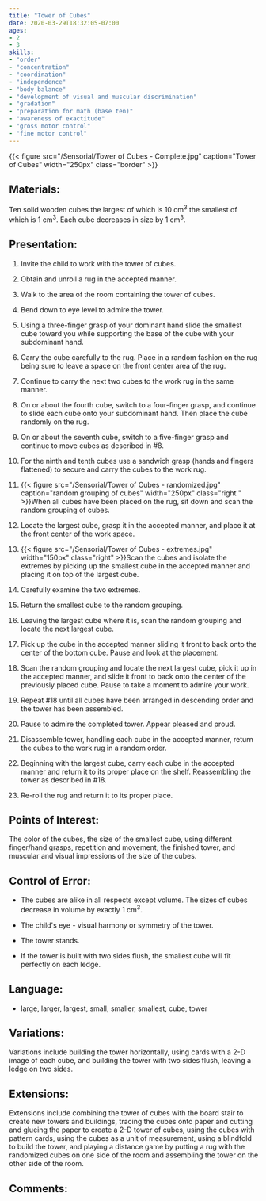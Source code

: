 ```yaml
---
title: "Tower of Cubes"
date: 2020-03-29T18:32:05-07:00
ages:
- 2
- 3
skills:
- "order"
- "concentration"
- "coordination"
- "independence"
- "body balance"
- "development of visual and muscular discrimination"
- "gradation"
- "preparation for math (base ten)"
- "awareness of exactitude"
- "gross motor control"
- "fine motor control"
---
```


{{< figure src="/Sensorial/Tower of Cubes - Complete.jpg" caption="Tower of Cubes" width="250px" class="border" >}}

## Materials:

Ten solid wooden cubes the largest of which is 10 cm<sup>3</sup> the smallest of which is 1 cm<sup>3</sup>. Each cube decreases in size by 1 cm<sup>3</sup>.

## Presentation:

1. Invite the child to work with the tower of cubes.

2. Obtain and unroll a rug in the accepted manner.

3. Walk to the area of the room containing the tower of cubes.

4. Bend down to eye level to admire the tower.

5. Using a three-finger grasp of your dominant hand slide the smallest cube toward you while supporting the base of the cube with your subdominant hand.

6. Carry the cube carefully to the rug. Place in a random fashion on the rug being sure to leave a space on the front center area of the rug.

7. Continue to carry the next two cubes to the work rug in the same manner.

8. On or about the fourth cube, switch to a four-finger grasp, and continue to slide each cube onto your subdominant hand. Then place the cube randomly on the rug.

9. On or about the seventh cube, switch to a five-finger grasp and continue to move cubes as described in #8.

10. For the ninth and tenth cubes use a sandwich grasp (hands and fingers flattened) to secure and carry the cubes to the work rug.  

11. {{< figure src="/Sensorial/Tower of Cubes - randomized.jpg" caption="random grouping of cubes" width="250px" class="right " >}}When all cubes have been placed on the rug, sit down and scan the random grouping of cubes.

12. Locate the largest cube, grasp it in the accepted manner, and place it at the front center of the work space.

13. {{< figure src="/Sensorial/Tower of Cubes - extremes.jpg" width="150px" class="right" >}}Scan the cubes and isolate the extremes by picking up the smallest cube in the accepted manner and placing it on top of the largest cube.

14. Carefully examine the two extremes.

15. Return the smallest cube to the random grouping.

16. Leaving the largest cube where it is, scan the random grouping and locate the next largest cube.

17. Pick up the cube in the accepted manner sliding it front to back onto the center of the bottom cube.  Pause and look at the placement.

18. Scan the random grouping and locate the next largest cube, pick it up in the accepted manner, and slide it front to back onto the center of the previously placed cube. Pause to take a moment to admire your work.

19. Repeat #18 until all cubes have been arranged in descending order and the tower has been assembled.  

20. Pause to admire the completed tower.  Appear pleased and proud.

21. Disassemble tower, handling each cube in the accepted manner, return the cubes to the work rug in a random order.

22. Beginning with the largest cube, carry each cube in the accepted manner and return it to its proper place on the shelf.  Reassembling the tower as described in #18.

23. Re-roll the rug and return it to its proper place.

## Points of Interest:

The color of the cubes, the size of the smallest cube, using different finger/hand grasps, repetition and movement, the finished tower, and muscular and visual impressions of the size of the cubes.

## Control of Error:

- The cubes are alike in all respects except volume.  The sizes of cubes decrease in volume by exactly 1 cm<sup>3</sup>. 

- The child's eye - visual harmony or symmetry of the tower.

- The tower stands.

- If the tower is built with two sides flush, the smallest cube will fit perfectly on each ledge.

## Language:

- large, larger, largest, small, smaller, smallest, cube, tower

## Variations:

Variations include building the tower horizontally, using cards with a 2-D image of each cube, and building the tower with two sides flush, leaving a ledge on two sides.

## Extensions:

Extensions include combining the tower of cubes with the board stair to create new towers and buildings, tracing the cubes onto paper and cutting and glueing the paper to create a 2-D tower of cubes, using the cubes with pattern cards, using the cubes as a unit of measurement, using a blindfold to build the tower, and playing a distance game by putting a rug with the randomized cubes on one side of the room and assembling the tower on the other side of the room.

## Comments:
